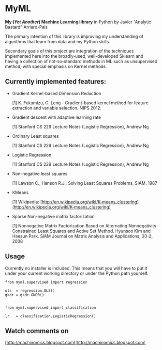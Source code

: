 MyML
==============

**My (*Yet Another*) Machine Learning library** in Python by Javier "Analytic Bastard"
Arriero-Pais

The primary intention of this library is improving my understanding of algorithms
that learn from data and my Python skills.

Secondary goals of this project are integration of the techniques implemented
here into the broadly-used, well-developed Sklearn and having a collection of
not-so-standard methods in ML such as unsupervised method, with special
emphasis on Kernel methods.


Currently implemented features:
--------------

- Gradient Kernel-based Dimension Reduction

  [1] K. Fukumizu, C. Leng - Gradient-based kernel method for feature 
      extraction and variable selection. NIPS 2012.
       
  
- Gradient descent with adaptive learning rate

  [1] Stanford CS 229 Lecture Notes (Logistic Regression), Andrew Ng
  

- Ordinary Least squares

  [1] Stanford CS 229 Lecture Notes (Logistic Regression), Andrew Ng


- Logistic Regression

  [1] Stanford CS 229 Lecture Notes (Logistic Regression), Andrew Ng
  

- Non-negative least squares

  [1] Lawson C., Hanson R.J., Solving Least Squares Problems, SIAM. 1987



- KMeans

  [1] Wikipedia: [http://en.wikipedia.org/wiki/K-means_clustering](http://en.wikipedia.org/wiki/K-means_clustering)
  

- Sparse Non-negative matrix factorization

  [1] Nonnegative Matrix Factorization Based on Alternating Nonnegativity
      Constrained Least Squares and Active Set Method. Hyunsoo Kim and
      Haesun Park. SIAM Journal on Matrix Analysis and Applications, 30-2,
      2008
      


Usage
--------------
Currently no installer is included. This means that you will have to put it
under your current working directory or under the Python path yourself.

	from myml.supervised import regression

	ols  = regression.OLS()
	gkdr = gkdr.GKDR()


	from myml.supervised import classification

	lr   = classification.LogisticRegression()




Watch comments on
--------------

[http://machinomics.blogspot.com](http://machinomics.blogspot.com)